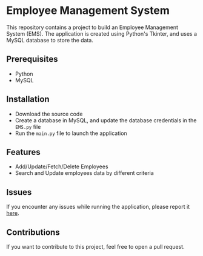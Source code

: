 # Employee Management System
This repository contains a project to build an Employee Management System (EMS). The application is created using Python's Tkinter, and uses a MySQL database to store the data.

## Prerequisites
- Python
- MySQL

## Installation
- Download the source code
- Create a database in MySQL, and update the database credentials in the `EMS.py` file
- Run the `main.py` file to launch the application

## Features
- Add/Update/Fetch/Delete Employees
- Search and Update employees data by different criteria

## Issues
If you encounter any issues while running the application, please report it [here](https://github.com/Aadhityaa745/Employee-Management-System/issues).

## Contributions
If you want to contribute to this project, feel free to open a pull request.
